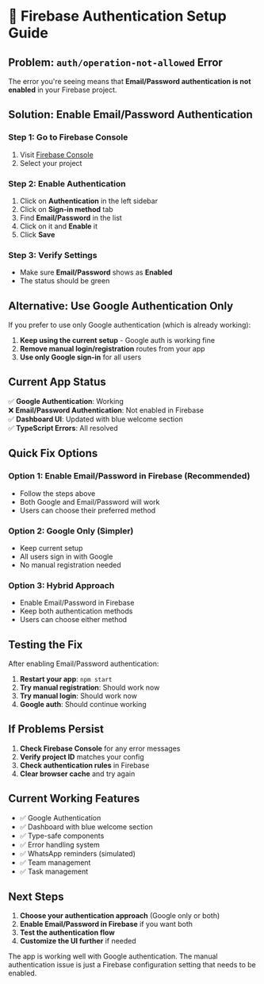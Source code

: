 # 🔧 Firebase Authentication Setup Guide

## **Problem: `auth/operation-not-allowed` Error**

The error you're seeing means that **Email/Password authentication is not enabled** in your Firebase project.

## **Solution: Enable Email/Password Authentication**

### **Step 1: Go to Firebase Console**
1. Visit [Firebase Console](https://console.firebase.google.com/)
2. Select your project

### **Step 2: Enable Authentication**
1. Click on **Authentication** in the left sidebar
2. Click on **Sign-in method** tab
3. Find **Email/Password** in the list
4. Click on it and **Enable** it
5. Click **Save**

### **Step 3: Verify Settings**
- Make sure **Email/Password** shows as **Enabled**
- The status should be green

## **Alternative: Use Google Authentication Only**

If you prefer to use only Google authentication (which is already working):

1. **Keep using the current setup** - Google auth is working fine
2. **Remove manual login/registration** routes from your app
3. **Use only Google sign-in** for all users

## **Current App Status**

✅ **Google Authentication**: Working  
❌ **Email/Password Authentication**: Not enabled in Firebase  
✅ **Dashboard UI**: Updated with blue welcome section  
✅ **TypeScript Errors**: All resolved  

## **Quick Fix Options**

### **Option 1: Enable Email/Password in Firebase (Recommended)**
- Follow the steps above
- Both Google and Email/Password will work
- Users can choose their preferred method

### **Option 2: Google Only (Simpler)**
- Keep current setup
- All users sign in with Google
- No manual registration needed

### **Option 3: Hybrid Approach**
- Enable Email/Password in Firebase
- Keep both authentication methods
- Users can choose either method

## **Testing the Fix**

After enabling Email/Password authentication:

1. **Restart your app**: `npm start`
2. **Try manual registration**: Should work now
3. **Try manual login**: Should work now
4. **Google auth**: Should continue working

## **If Problems Persist**

1. **Check Firebase Console** for any error messages
2. **Verify project ID** matches your config
3. **Check authentication rules** in Firebase
4. **Clear browser cache** and try again

## **Current Working Features**

- ✅ Google Authentication
- ✅ Dashboard with blue welcome section
- ✅ Type-safe components
- ✅ Error handling system
- ✅ WhatsApp reminders (simulated)
- ✅ Team management
- ✅ Task management

## **Next Steps**

1. **Choose your authentication approach** (Google only or both)
2. **Enable Email/Password in Firebase** if you want both
3. **Test the authentication flow**
4. **Customize the UI further** if needed

The app is working well with Google authentication. The manual authentication issue is just a Firebase configuration setting that needs to be enabled.














